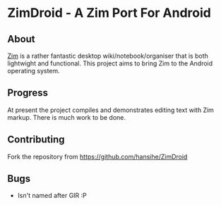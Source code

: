 ZimDroid - A Zim Port For Android
=================================

About
-----
[Zim](http://zim-wiki.org) is a rather fantastic desktop wiki/notebook/organiser
that is both lightwight and functional. This project aims to bring Zim to the
Android operating system.

Progress
--------
At present the project compiles and demonstrates editing text with Zim markup.
There is much work to be done.

Contributing
------------
Fork the repository from https://github.com/hansihe/ZimDroid

Bugs
----
* Isn't named after GIR :P
